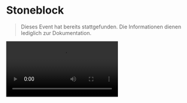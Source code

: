 # Stoneblock

> Dieses Event hat bereits stattgefunden. Die Informationen dienen lediglich zur Dokumentation.
>

<video src="https://www.youtube.com/watch?v=27Z4fur1lEg"/>

[Map Download](https://drive.google.com/file/d/18sxsHSf7INzd8DzZ8GN5JjyBhaQeyDfR/)

{style="warning" title="Hinweis"}

> Das Event läuft vorraussichtlich vom **26.05.2024** um **15:00 Uhr** bis **28.05.2024** um **20:00 Uhr**.
>

## Über das Event

In dem Stoneblock-Event tretet ihr in einer speziellen Welt an, die hauptsächlich aus Stein besteht. Ihr könnt euch
durch das Abbauen von Steinen und das Finden von Ressourcen in der Welt fortbewegen und eure eigene Basis errichten.

> Beim Betreten des Events wird versucht, euren Startraum an einer zufälligen Position in der Welt zu platzieren. Sollte
> nach mehreren Versuchen kein freier Platz gefunden werden, werdet ihr vom Server getrennt. Bitte versucht es dann
> erneut.
>
{style="note" title="Hinweis:"}

In eurem Startraum findet ihr eine Kiste mit nützlichen Items und einen Baum, die euch den Start erleichtern
sollen.

## Zusätzliche Regeln {id="rules"}

1. **Spielmodifikationen, die dir keinen unfairen Vorteil gegenüber anderen verschaffen sind
   erlaubt**, solange sie die Kommunikation zwischen Server und Client nicht verändern. Andere
   Modifikationen und/oder Hacked-Clients sind strengstens untersagt. Außerdem weisen wir darauf
   hin, dass alles, was eine Tätigkeit des Spielers automatisiert, untersagt ist, egal ob es sich um
   Minecraft-Modifikationen, externe Software, Exploits, Hardware oder sonstige Möglichkeiten
   handelt. Bitte stelle sicher, dass alle Modifikationen, die du verwendest,
   ausschließlich clientseitig sind und das Verhalten des Spiels nicht verändern. Modifikationen, welche das Ziel
   haben AntiCheat-Maßnahmen zu umgehen oder auszutricksen, sind ebenfalls nicht gestattet. Alleine das Betreten des
   Servers mit einer unerlaubten Modifikation wird bereits als Verstoß angesehen und kann zu einem Ausschluss führen.
   Sollte es also nicht klar sein, ob eine Modifikation erlaubt ist, verwendet sie
   nicht, [werft einen Blick auf die Liste geprüfter Mods](verified-mods.md "Liste der geprüften Modifikationen")
   oder [kontaktiert den Support](support.md "Support, Erstattungen & Bugreport").

   > Explizit verbotene Modifikationen für dieses Event sind unter anderem: **Minimap / Worldmap**, **Freecam**, **MouseWheelie**, **AutoClicker**, 
   > **Macros**, sowie **jegliche Formen von X-Ray oder CaveFindern**!
   >
   {style="warning"}
   
2. **Exploiting, also das Ausnutzen von Fehlern oder Funktionen, die offensichtlich nicht so beabsichtigt sind, sind
   untersagt.** Darunter zählt beispielsweise das Dupen von Items, Versuche den Server absichtlich zum
   Absturz zu bringen, aber auch das Ausnutzen von Fehlern in Plugins oder sonstigen Features, um sich z.B. einen
   Vorteil zu verschaffen.
3. **Griefing wird zu keiner Zeit toleriert**. Sollte uns auffallen, dass du Gebäude oder Bauwerke
   von anderen Spielern zerstörst, andere Spieler bestiehlst oder tötest, obwohl dies nicht vorgesehen ist, droht ein sofortiger
   Ausschluss vom Server.

## Q&amp;A

{collapsible="true" default-state="collapsed"}
Wann beginnt das Event?
: Das Event läuft vorraussichtlich vom **26.05.2024** um **15:00 Uhr** bis zum **28.05.2024** um **20:00 Uhr**.

Welche Version von Minecraft wird benötigt?
: Das Event wird in der Version **1.20.4-1.20.6** stattfinden.

Was passiert, wenn ich gegen die Regeln verstoße?
: Regelverstöße werden ernst genommen und können zum dauerhaften Ausschluss vom gesamten Server führen. Haltet euch
bitte an die Regeln, um ein faires und spaßiges Event für alle zu gewährleisten.

Ist PvP aktiviert?
: Nein, PvP ist während des Events deaktiviert. Allerdings kann es manuell durch CastCrafter aktiviert werden.

Kann man auch später noch dem Event beitreten?
: Ja, auch wenn das Event bereits begonnen hat, kannst du jederzeit dem Event beitreten. Wenn allerdings die maximale
Spieleranzahl erreicht ist, kann es sein, dass du dich in die Warteschlange einreihen musst.
